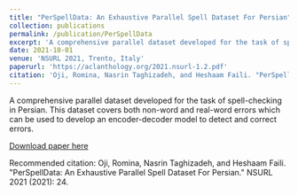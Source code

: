 ```yaml
---
title: "PerSpellData: An Exhaustive Parallel Spell Dataset For Persian"
collection: publications
permalink: /publication/PerSpellData
excerpt: 'A comprehensive parallel dataset developed for the task of spell-checking in Persian. This dataset covers both non-word and real-word errors which can be used to develop an encoder-decoder model to detect and correct errors.'
date: 2021-10-01
venue: 'NSURL 2021, Trento, Italy'
paperurl: 'https://aclanthology.org/2021.nsurl-1.2.pdf'
citation: 'Oji, Romina, Nasrin Taghizadeh, and Heshaam Faili. "PerSpellData: An Exhaustive Parallel Spell Dataset For Persian." NSURL 2021 (2021): 24.'
---
```

A comprehensive parallel dataset developed for the task of spell-checking in Persian. This dataset covers both non-word and real-word errors which can be used to develop an encoder-decoder model to detect and correct errors.

[Download paper here](https://aclanthology.org/2021.nsurl-1.2.pdf)

Recommended citation: Oji, Romina, Nasrin Taghizadeh, and Heshaam Faili. "PerSpellData: An Exhaustive Parallel Spell Dataset For Persian." NSURL 2021 (2021): 24.